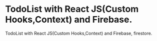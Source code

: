 # TodoList with React JS(Custom Hooks,Context) and Firebase.
 
 TodoList with React JS(Custom Hooks,Context) and Firebase, firestore.
 
 
 
 
 
   
    
      
 
 
  
